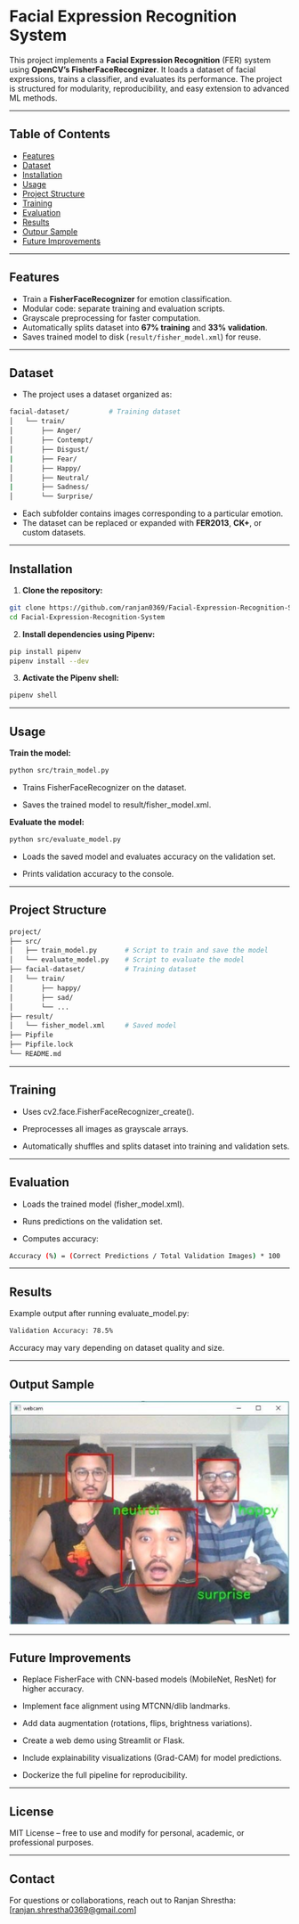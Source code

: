 # Facial Expression Recognition System

This project implements a **Facial Expression Recognition** (FER) system using **OpenCV’s FisherFaceRecognizer**. It loads a dataset of facial expressions, trains a classifier, and evaluates its performance. The project is structured for modularity, reproducibility, and easy extension to advanced ML methods.

---

## Table of Contents

- [Features](#features)  
- [Dataset](#dataset)  
- [Installation](#installation)  
- [Usage](#usage)  
- [Project Structure](#project-structure)  
- [Training](#training)  
- [Evaluation](#evaluation)  
- [Results](#results)
- [Outpur Sample](#output-sample)  
- [Future Improvements](#future-improvements)  

---

## Features

- Train a **FisherFaceRecognizer** for emotion classification.  
- Modular code: separate training and evaluation scripts.  
- Grayscale preprocessing for faster computation.  
- Automatically splits dataset into **67% training** and **33% validation**.  
- Saves trained model to disk (`result/fisher_model.xml`) for reuse.  

---

## Dataset

- The project uses a dataset organized as:
```bash
facial-dataset/          # Training dataset
│   └── train/
│       ├── Anger/
│       ├── Contempt/
│       ├── Disgust/
|       ├── Fear/
│       ├── Happy/
│       ├── Neutral/
|       ├── Sadness/
│       └── Surprise/
```
- Each subfolder contains images corresponding to a particular emotion.  
- The dataset can be replaced or expanded with **FER2013**, **CK+**, or custom datasets.

---

## Installation

1. **Clone the repository:**

```bash
git clone https://github.com/ranjan0369/Facial-Expression-Recognition-System.git
cd Facial-Expression-Recognition-System
```

2. **Install dependencies using Pipenv:**
```bash
pip install pipenv
pipenv install --dev
```

3. **Activate the Pipenv shell:**
```bash
pipenv shell
```
---

## Usage
**Train the model:**
```bash
python src/train_model.py
```

- Trains FisherFaceRecognizer on the dataset.

- Saves the trained model to result/fisher_model.xml.

**Evaluate the model:**
```bash
python src/evaluate_model.py
```

- Loads the saved model and evaluates accuracy on the validation set.

- Prints validation accuracy to the console.
---

## Project Structure
```bash
project/
├── src/
│   ├── train_model.py       # Script to train and save the model
│   └── evaluate_model.py    # Script to evaluate the model
├── facial-dataset/          # Training dataset
│   └── train/
│       ├── happy/
│       ├── sad/
│       └── ...
├── result/
│   └── fisher_model.xml     # Saved model
├── Pipfile
├── Pipfile.lock
└── README.md
```
---

## Training

- Uses cv2.face.FisherFaceRecognizer_create().

- Preprocesses all images as grayscale arrays.

- Automatically shuffles and splits dataset into training and validation sets.

---

## Evaluation

- Loads the trained model (fisher_model.xml).

- Runs predictions on the validation set.

- Computes accuracy:

```bash
Accuracy (%) = (Correct Predictions / Total Validation Images) * 100
```
---

## Results

Example output after running evaluate_model.py:

```bash
Validation Accuracy: 78.5%
```
Accuracy may vary depending on dataset quality and size.

---

## Output Sample

![Webcam Test](images/output.jpg)

---

## Future Improvements

- Replace FisherFace with CNN-based models (MobileNet, ResNet) for higher accuracy.

- Implement face alignment using MTCNN/dlib landmarks.

- Add data augmentation (rotations, flips, brightness variations).

- Create a web demo using Streamlit or Flask.

- Include explainability visualizations (Grad-CAM) for model predictions.

- Dockerize the full pipeline for reproducibility.
---

## License

MIT License – free to use and modify for personal, academic, or professional purposes.

---

## Contact

For questions or collaborations, reach out to Ranjan Shrestha: [ranjan.shrestha0369@gmail.com]
